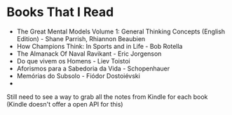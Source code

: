 # Books That I Read

- The Great Mental Models Volume 1: General Thinking Concepts (English Edition) - Shane Parrish, Rhiannon Beaubien
- How Champions Think: In Sports and in Life - Bob Rotella
- The Almanack Of Naval Ravikant - Eric Jorgenson
- Do que vivem os Homens - Liev Toistoi
- Aforismos para a Sabedoria da Vida - Schopenhauer
- Memórias do Subsolo - Fiódor Dostoiévski
- []()

Still need to see a way to grab all the notes from Kindle for each book (Kindle doesn't offer a open API for this)
